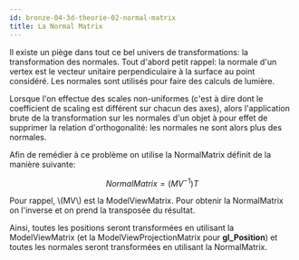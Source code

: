 ```yaml
---
id: bronze-04-3d-theorie-02-normal-matrix
title: La Normal Matrix
---
```


Il existe un piège dans tout ce bel univers de transformations: la transformation des normales. Tout d'abord petit rappel: la normale d'un vertex est le vecteur unitaire perpendiculaire à la surface au point considéré. Les normales sont utilisés pour faire des calculs de lumière.

Lorsque l'on effectue des scales non-uniformes (c'est à dire dont le coefficient de scaling est différent sur chacun des axes), alors l'application brute de la transformation sur les normales d'un objet à pour effet de supprimer la relation d'orthogonalité: les normales ne sont alors plus des normales.

Afin de remédier à ce problème on utilise la NormalMatrix définit de la manière suivante:

$$
NormalMatrix=(MV^{−1})T
$$

Pour rappel, \\(MV\\) est la ModelViewMatrix. Pour obtenir la NormalMatrix on l'inverse et on prend la transposée du résultat.

Ainsi, toutes les positions seront transformées en utilisant la ModelViewMatrix (et la ModelViewProjectionMatrix pour **gl_Position**) et toutes les normales seront transformées en utilisant la NormalMatrix.